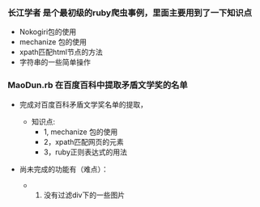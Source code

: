 ### 长江学者 是个最初级的ruby爬虫事例，里面主要用到了一下知识点
* Nokogiri包的使用
* mechanize 包的使用
* xpath匹配html节点的方法
* 字符串的一些简单操作

### MaoDun.rb  在百度百科中提取矛盾文学奖的名单
* 完成对百度百科矛盾文学奖名单的提取，
	* 知识点:
		* 1, mechanize 包的使用
		* 2，xpath匹配网页的元素
		* 3，ruby正则表达式的用法

* 尚未完成的功能有（难点）：
	* 1. 没有过滤div下的一些图片
